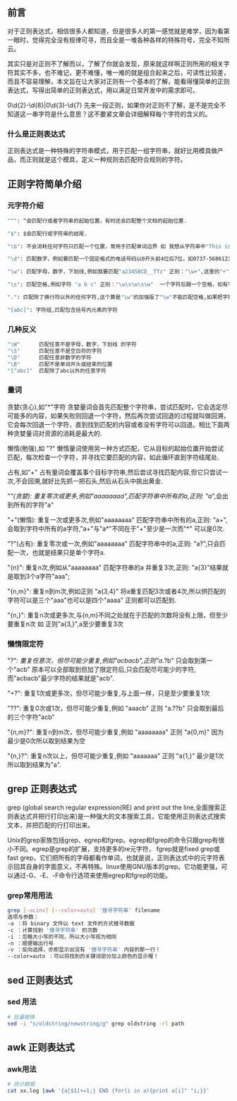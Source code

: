 ## 前言
对于正则表达式，相信很多人都知道，但是很多人的第一感觉就是难学，因为看第一眼时，觉得完全没有规律可寻，而且全是一堆各种各样的特殊符号，完全不知所云。

其实只是对正则不了解而以，了解了你就会发现，原来就这样啊正则所用的相关字符其实不多，也不难记，更不难懂，唯一难的就是组合起来之后，可读性比较差，而且不容易理解，本文旨在让大家对正则有一个基本的了解，能看得懂简单的正则表达式，写得出简单的正则表达式，用以满足日常开发中的需求即可。

0\d{2}-\d{8}|0\d{3}-\d{7} 先来一段正则，如果你对正则不了解，是不是完全不知道这一串字符是什么意思？这不要紧文章会详细解释每个字符的含义的。

### 什么是正则表达式
正则表达式是一种特殊的字符串模式，用于匹配一组字符串，就好比用模具做产品，而正则就是这个模具，定义一种规则去匹配符合规则的字符。

## 正则字符简单介绍
### 元字符介绍
```bash
"^": ^会匹配行或者字符串的起始位置，有时还会匹配整个文档的起始位置.

"$": $会匹配行或字符串的结尾.

"\b": 不会消耗任何字符只匹配一个位置，常用于匹配单词边界 如 我想从字符串中"This is Regex"匹配单独的单词 "is" 正则就要写成 "\bis\b",\b 不会匹配is 两边的字符，但它会识别is 两边是否为单词的边界.

"\d": 匹配数字，例如要匹配一个固定格式的电话号码以0开头前4位后7位，如0737-5686123,正则:^0\d\d\d-\d\d\d\d\d\d\d$.

"\w": 匹配字母，数字，下划线,例如我要匹配"a2345BCD__TTz" 正则："\w+",这里的"+"字符为一个量词指重复的次数.

"\s": 匹配空格,例如字符 "a b c" 正则："\w\s\w\s\w"  一个字符后跟一个空格，如有字符间有多个空格直接把"\s" 写成 "\s+" 让空格重复.

".": 匹配除了换行符以外的任何字符,这个算是"\w"的加强版了"\w"不能匹配空格,如果把字符串加上空格用"\w"就受限了，看下用"."是如何匹配字符"a23 4 5 B C D__TTz"  正则：".+"

"[abc]": 字符组,匹配包含括号内元素的字符 
```
### 几种反义
```bash
"\W"      匹配任意不是字母，数字，下划线 的字符
"\S"      匹配任意不是空白符的字符
"\D"      匹配任意非数字的字符
"\B"      匹配不是单词开头或结束的位置
"[^abc]"  匹配除了abc以外的任意字符
```
###  量词
贪婪(贪心),如"*"字符 贪婪量词会首先匹配整个字符串，尝试匹配时，它会选定尽可能多的内容，如果失败则回退一个字符，然后再次尝试回退的过程就叫做回溯，它会每次回退一个字符，直到找到匹配的内容或者没有字符可以回退。相比下面两种贪婪量词对资源的消耗是最大的.

懒惰(勉强),如 "?"  懒惰量词使用另一种方式匹配，它从目标的起始位置开始尝试匹配，每次检查一个字符，并寻找它要匹配的内容，如此循环直到字符结尾处.

占有,如"+" 占有量词会覆盖事个目标字符串,然后尝试寻找匹配内容,但它只尝试一次,不会回溯,就好比先抓一把石头,然后从石头中挑出黄金.

"*"(贪婪): 重复零次或更多,例如"aaaaaaaa",匹配字符串中所有的a,正则: "a*",会出到所有的字符"a"

"+"(懒惰): 重复一次或更多次,例如"aaaaaaaa" 匹配字符串中所有的a,正则: "a+",会取到字符中所有的a字符,"a+"与"a*"不同在于"+"至少是一次而"*" 可以是0次.

"?"(占有): 重复零次或一次,例如"aaaaaaaa" 匹配字符串中的a,正则: "a?",只会匹配一次，也就是结果只是单个字符a.

"{n}": 重复n次,例如从"aaaaaaaa" 匹配字符串的a 并重复3次,正则: "a{3}"结果就是取到3个a字符"aaa";

"{n,m}": 重复n到m次,例如正则 "a{3,4}" 将a重复匹配3次或者4次,所以供匹配的字符可以是三个"aaa"也可以是四个"aaaa" 正则都可以匹配到.

"{n,}": 重复n次或更多次,与{n,m}不同之处就在于匹配的次数将没有上限，但至少要重复n次 如 正则"a{3,}",a至少要重复3次

### 懒惰限定符
"*?": 重复任意次，但尽可能少重复,例如"acbacb",正则"a.*?b" 只会取到第一个"acb" 原本可以全部取到但加了限定符后,只会匹配尽可能少的字符,而"acbacb"最少字符的结果就是"acb".

"+?": 重复1次或更多次，但尽可能少重复,与上面一样，只是至少要重复1次

"??": 重复0次或1次，但尽可能少重复,例如 "aaacb" 正则 "a.??b" 只会取到最后的三个字符"acb"

"{n,m}?": 重复n到m次，但尽可能少重复,例如 "aaaaaaaa" 正则 "a{0,m}" 因为最少是0次所以取到结果为空

"{n,}?": 重复n次以上，但尽可能少重复,例如 "aaaaaaa"  正则 "a{1,}" 最少是1次所以取到结果为"a".

## grep 正则表达式
grep (global search regular expression(RE) and print out the line,全面搜索正则表达式并把行打印出来)是一种强大的文本搜索工具，它能使用正则表达式搜索文本，并把匹配的行打印出来。

Unix的grep家族包括grep、egrep和fgrep。egrep和fgrep的命令只跟grep有很小不同。egrep是grep的扩展，支持更多的re元字符， fgrep就是fixed grep或fast grep，它们把所有的字母都看作单词，也就是说，正则表达式中的元字符表示回其自身的字面意义，不再特殊。linux使用GNU版本的grep。它功能更强，可以通过-G、-E、-F命令行选项来使用egrep和fgrep的功能。

### grep常用用法
```bash
grep [-acinv] [--color=auto] '搜寻字符串' filename
选项与参数：
-a ：将 binary 文件以 text 文件的方式搜寻数据
-c ：计算找到 '搜寻字符串' 的次数
-i ：忽略大小写的不同，所以大小写视为相同
-n ：顺便输出行号
-v ：反向选择，亦即显示出没有 '搜寻字符串' 内容的那一行！
--color=auto ：可以将找到的关键词部分加上颜色的显示喔！
```

## sed 正则表达式
### sed 用法
```bash
# 批量替换
sed -i "s/oldstring/newstring/g" grep oldstring -rl path
```

## awk 正则表达式
### awk用法
```bash
# 统计数据
cat xx.log |awk '{a[$1]+=1;} END {for(i in a){print a[i]" "i;}}'
```
